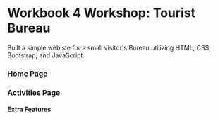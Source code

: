 # Workbook 4 Workshop: Tourist Bureau

Built a simple webiste for a small visitor's Bureau utilizing HTML, CSS, Bootstrap, and JavaScript.



### Home Page




### Activities Page




#### Extra Features

